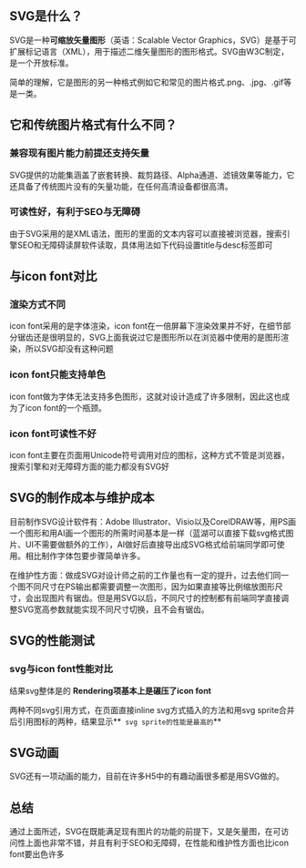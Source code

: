 ## SVG是什么？

SVG是一种**可缩放矢量图形**（英语：Scalable Vector Graphics，SVG）是基于可扩展标记语言（XML），用于描述二维矢量图形的图形格式。SVG由W3C制定，是一个开放标准。

简单的理解，它是图形的另一种格式例如它和常见的图片格式.png、.jpg、.gif等是一类。

## 它和传统图片格式有什么不同？

### **兼容现有图片能力前提还支持矢量**

SVG提供的功能集涵盖了嵌套转换、裁剪路径、Alpha通道、滤镜效果等能力，它还具备了传统图片没有的矢量功能，在任何高清设备都很高清。

### **可读性好，有利于SEO与无障碍**

由于SVG采用的是XML语法，图形的里面的文本内容可以直接被浏览器，搜索引擎SEO和无障碍读屏软件读取，具体用法如下代码设置title与desc标签即可

## 与icon font对比

### 渲染方式不同

icon font采用的是字体渲染，icon font在一倍屏幕下渲染效果并不好，在细节部分锯齿还是很明显的，SVG上面我说过它是图形所以在浏览器中使用的是图形渲染，所以SVG却没有这种问题

### icon font只能支持单色

icon font做为字体无法支持多色图形，这就对设计造成了许多限制，因此这也成为了icon font的一个瓶颈。

### icon font可读性不好

icon font主要在页面用Unicode符号调用对应的图标，这种方式不管是浏览器，搜索引擎和对无障碍方面的能力都没有SVG好

## SVG的制作成本与维护成本

目前制作SVG设计软件有：Adobe Illustrator、Visio以及CorelDRAW等，用PS画一个图形和用AI画一个图形的所需时间基本是一样（蓝湖可以直接下载svg格式图片、UI不需要做额外的工作），AI做好后直接导出成SVG格式给前端同学即可使用。相比制作字体包要步骤简单许多。

在维护性方面：做成SVG对设计师之前的工作量也有一定的提升，过去他们同一个图不同尺寸在PS输出都需要调整一次图形，因为如果直接等比例缩放图形尺寸，会出现图片有锯齿。但是用SVG以后，不同尺寸的控制都有前端同学直接调整SVG宽高参数就能实现不同尺寸切换，且不会有锯齿。

## SVG的性能测试

### svg与icon font性能对比

结果svg整体是的 **Rendering项基本上是碾压了icon font**

两种不同svg引用方式，在页面直接inline svg方式插入的方法和用svg sprite合并后引用图标的两种，结果显示**`  svg sprite的性能是最高的 `**

## SVG动画

SVG还有一项动画的能力，目前在许多H5中的有趣动画很多都是用SVG做的。

##  总结

通过上面所述，SVG在既能满足现有图片的功能的前提下，又是矢量图，在可访问性上面也非常不错，并且有利于SEO和无障碍，在性能和维护性方面也比icon font要出色许多

